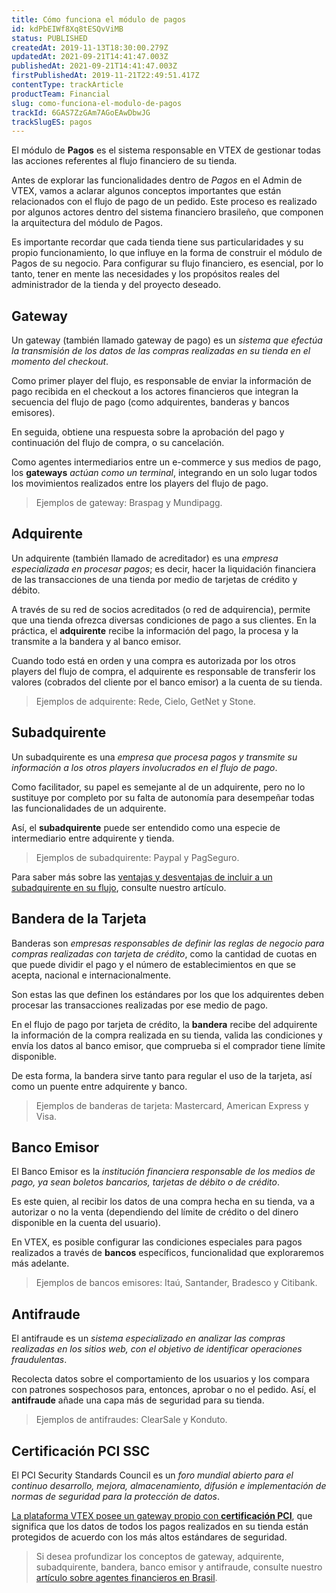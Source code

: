 ```yaml
---
title: Cómo funciona el módulo de pagos 
id: kdPbEIWf8Xq8tESQvViMB
status: PUBLISHED
createdAt: 2019-11-13T18:30:00.279Z
updatedAt: 2021-09-21T14:41:47.003Z
publishedAt: 2021-09-21T14:41:47.003Z
firstPublishedAt: 2019-11-21T22:49:51.417Z
contentType: trackArticle
productTeam: Financial
slug: como-funciona-el-modulo-de-pagos
trackId: 6GAS7ZzGAm7AGoEAwDbwJG
trackSlugES: pagos
---
```


El módulo de **Pagos** es el sistema responsable en VTEX de gestionar todas las acciones referentes al flujo financiero de su tienda. 

Antes de explorar las funcionalidades dentro de *Pagos* en el Admin de VTEX, vamos a aclarar algunos conceptos importantes que están relacionados con el flujo de pago de un pedido. Este proceso es realizado por algunos actores dentro del sistema financiero brasileño, que componen la arquitectura del módulo de Pagos.

<div class="alert alert-info">
Es importante recordar que cada tienda tiene sus particularidades y su propio funcionamiento, lo que influye en la forma de construir el módulo de Pagos de su negocio. Para configurar su flujo financiero, es esencial, por lo tanto, tener en mente las necesidades y los propósitos reales del administrador de la tienda y del proyecto deseado.
</div>

## Gateway 

Un gateway (también llamado gateway de pago) es un _sistema que efectúa la transmisión de los datos de las compras realizadas en su tienda en el momento del checkout_. 

Como primer player del flujo, es responsable de enviar la información de pago recibida en el checkout a los actores financieros que integran la secuencia del flujo de pago (como adquirentes, banderas y bancos emisores). 

En seguida, obtiene una respuesta sobre la aprobación del pago y continuación del flujo de compra, o su cancelación.  

Como agentes intermediarios entre un e-commerce y sus medios de pago, los **gateways** _actúan como un terminal_, integrando en un solo lugar todos los movimientos realizados entre los players del flujo de pago.  

> Ejemplos de gateway: Braspag y Mundipagg.

## Adquirente 
Un adquirente (también llamado de acreditador) es una _empresa especializada en procesar pagos_; es decir, hacer la liquidación financiera de las transacciones de una tienda por medio de tarjetas de crédito y débito. 

A través de su red de socios acreditados (o red de adquirencia), permite que una tienda ofrezca diversas condiciones de pago a sus clientes. En la práctica, el **adquirente** recibe la información del pago, la procesa y la transmite a la bandera y al banco emisor. 

Cuando todo está en orden y una compra es autorizada por los otros players del flujo de compra, el adquirente es responsable de transferir los valores (cobrados del cliente por el banco emisor) a la cuenta de su tienda.

> Ejemplos de adquirente: Rede, Cielo, GetNet y Stone.  

## Subadquirente  

Un subadquirente es una _empresa que procesa pagos y transmite su información a los otros players involucrados en el flujo de pago_. 

Como facilitador, su papel es semejante al de un adquirente, pero no lo sustituye por completo por su falta de autonomía para desempeñar todas las funcionalidades de un adquirente.

Así, el **subadquirente** puede ser entendido como una especie de intermediario entre adquirente y tienda. 

> Ejemplos de subadquirente: Paypal y PagSeguro.

Para saber más sobre las [ventajas y desventajas de incluir a un subadquirente en su flujo](https://help.vtex.com/es/tutorial/diferenca-entre-adquirentes-subadquirentes-e-gateways-no-brasil?locale=pt "Atores financeiros"), consulte nuestro artículo.   

## Bandera de la Tarjeta 
Banderas son _empresas responsables de definir las reglas de negocio para compras realizadas con tarjeta de crédito_, como la cantidad de cuotas en que puede dividir el pago y el número de establecimientos en que se acepta, nacional e internacionalmente. 

Son estas las que definen los estándares por los que los adquirentes deben procesar las transacciones realizadas por ese medio de pago. 

En el flujo de pago por tarjeta de crédito, la **bandera** recibe del adquirente la información de la compra realizada en su tienda, valida las condiciones y envía los datos al banco emisor, que comprueba si el comprador tiene límite disponible. 

De esta forma, la bandera sirve tanto para regular el uso de la tarjeta, así como un puente entre adquirente y banco.

> Ejemplos de banderas de  tarjeta: Mastercard, American Express y Visa.

## Banco Emisor
El Banco Emisor es la _institución financiera responsable de los medios de pago, ya sean boletos bancarios, tarjetas de débito o de crédito_. 

Es este quien, al recibir los datos de una compra hecha en su tienda, va a autorizar o no la venta (dependiendo del límite de crédito o del dinero disponible en la cuenta del usuario). 

En VTEX, es posible configurar las condiciones especiales para pagos realizados a través de **bancos** específicos, funcionalidad que exploraremos más adelante. 

> Ejemplos de bancos emisores:  Itaú, Santander, Bradesco y Citibank.  

## Antifraude  
El antifraude es un _sistema especializado en analizar las compras realizadas en los sitios web, con el objetivo de identificar operaciones fraudulentas_. 

Recolecta datos sobre el comportamiento de los usuarios y los compara con patrones sospechosos para, entonces,  aprobar o no el pedido. Así, el **antifraude** añade una capa más de seguridad para su tienda.

> Ejemplos de antifraudes:  ClearSale y Konduto.  

## Certificación PCI SSC
El PCI Security Standards Council es un _foro mundial abierto para el continuo desarrollo, mejora, almacenamiento, difusión e implementación de normas de seguridad para la protección de datos_. 

[La plataforma VTEX posee un gateway propio con **certificación PCI**](https://help.vtex.com/es/tutorial/que-es-el-pci-ssc--4jo3Vkox3amSO2w4qIWa0E "PCI SSC"), que  significa que los datos de todos los pagos realizados en su tienda están protegidos de acuerdo con los más altos estándares de seguridad. 

> Si desea profundizar los conceptos de gateway, adquirente, subadquirente, bandera, banco emisor y antifraude, consulte nuestro [artículo sobre agentes financieros en Brasil](https://help.vtex.com/es/tutorial/diferenca-entre-adquirentes-subadquirentes-e-gateways-no-brasil?locale=pt "Agentes financeiros ").
